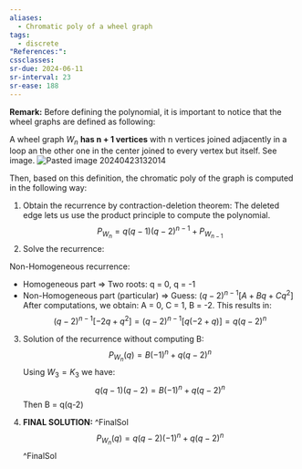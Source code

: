 ```yaml
---
aliases:
  - Chromatic poly of a wheel graph
tags:
  - discrete
"References:": 
cssclasses: 
sr-due: 2024-06-11
sr-interval: 23
sr-ease: 188
---
```

**Remark:** Before defining the polynomial, it is important to notice that the wheel graphs are defined as following: 

A wheel graph $W_n$ **has n + 1 vertices** with n vertices joined adjacently in a loop an the other one in the center joined to every vertex but itself. See image. 
![Pasted image 20240423132014](../99%20-%20Meta/0.%20Attachments/Pasted%20image%2020240423132014.png)

Then, based on this definition, the chromatic poly of the graph is computed in the following way: 

1. Obtain the recurrence by contraction-deletion theorem: The deleted edge lets us use the product principle to compute the polynomial. 
$$
P_{W_n} = q(q-1)(q-2)^{n-1} + P_{W_{n-1}}
$$
2. Solve the recurrence: 

Non-Homogeneous recurrence: 
+ Homogeneous part => Two roots: q = 0, q = -1 
+ Non-Homogeneous part (particular) => Guess: $(q-2)^{n-1}[A+Bq+Cq^2]$ 
	After computations, we obtain: A = 0, C = 1, B = -2. This results in: 
$$
	(q-2)^{n-1}[-2q+q^2] = (q-2)^{n-1}[q(-2+q)] = q(q-2)^n
$$
3. Solution of the recurrence without computing B: 
$$
P_{W_n} (q) = B(-1)^n + q(q-2)^n
$$
Using $W_3 = K_3$ we have: 
$$
q(q-1)(q-2) = B(-1)^n + q(q-2)^n
$$
Then B = q(q-2)

4. **FINAL SOLUTION:** ^FinalSol
$$
P_{W_n} (q) =q(q-2)(-1)^n + q(q-2)^n
$$
^FinalSol